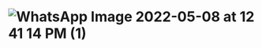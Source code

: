 # ![WhatsApp Image 2022-05-08 at 12 41 14 PM (1)](https://user-images.githubusercontent.com/132225056/235371178-1bfbe59e-1dfd-4efc-ac44-452f49302d3b.jpeg)
